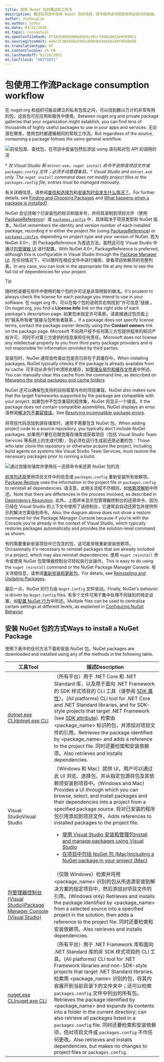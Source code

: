```yaml
---
title: 使用 NuGet 包的概述和工作流
description: 概述在项目中使用 NuGet 包的流程，其中提供该流程其他特定部分的链接。
author: JonDouglas
ms.author: jodou
ms.date: 03/22/2018
ms.topic: conceptual
ms.openlocfilehash: 5f1856940a988e0585c29ccfd581d823e4f69921
ms.sourcegitcommit: ee6c3f203648a5561c809db54ebeb1d0f0598b68
ms.translationtype: HT
ms.contentlocale: zh-CN
ms.lasthandoff: 01/26/2021
ms.locfileid: "98775071"
---
```

# <a name="package-consumption-workflow"></a><span data-ttu-id="ff83b-103">包使用工作流</span><span class="sxs-lookup"><span data-stu-id="ff83b-103">Package consumption workflow</span></span>

<span data-ttu-id="ff83b-104">在 nuget.org 和组织可能会建立的私有包库之间，可以找到数以万计的非常有用的包，这些包可在应用和服务中使用。</span><span class="sxs-lookup"><span data-stu-id="ff83b-104">Between nuget.org and private package galleries that your organization might establish, you can find tens of thousands of highly useful packages to use in your apps and services.</span></span> <span data-ttu-id="ff83b-105">无论源在哪里，使用包时都遵循相同的常规工作流。</span><span class="sxs-lookup"><span data-stu-id="ff83b-105">But regardless of the source, consuming a package follows the same general workflow.</span></span>

![前往包源、查找包、在项目中安装包然后添加 using 语句和对包 API 的调用的流](media/Overview-01-GeneralFlow.png)

<span data-ttu-id="ff83b-107">\* _仅 Visual Studio 和 `dotnet.exe`。`nuget install` 命令不会修改项目文件或 `packages.config` 文件；必须手动管理条目。_</span><span class="sxs-lookup"><span data-stu-id="ff83b-107">\* _Visual Studio and `dotnet.exe` only. The `nuget install` command does not modify project files or the `packages.config` file; entries must be managed manually._</span></span>

<span data-ttu-id="ff83b-108">有关详细信息，请参阅[查找和选择包](../consume-packages/finding-and-choosing-packages.md)和[安装包时会发生什么情况？](../concepts/package-installation-process.md)。</span><span class="sxs-lookup"><span data-stu-id="ff83b-108">For further details, see [Finding and Choosing Packages](../consume-packages/finding-and-choosing-packages.md) and [What happens when a package is installed?](../concepts/package-installation-process.md).</span></span>

<span data-ttu-id="ff83b-109">NuGet 会记住每个已安装包的标识和版本号，并将其录制到项目文件（使用 [PackageReference](../consume-packages/package-references-in-project-files.md)）或 [`packages.config`](../reference/packages-config.md) 中，具体取决于项目类型和 NuGet 版本。</span><span class="sxs-lookup"><span data-stu-id="ff83b-109">NuGet remembers the identity and version number of each installed package, recording it in either the project file (using [PackageReference](../consume-packages/package-references-in-project-files.md)) or [`packages.config`](../reference/packages-config.md), depending on project type and your version of NuGet.</span></span> <span data-ttu-id="ff83b-110">若为 NuGet 4.0+，则 PackageReference 为首选方法，虽然这可在 Visual Studio 中通过[包管理器 UI](install-use-packages-visual-studio.md) 进行配置。</span><span class="sxs-lookup"><span data-stu-id="ff83b-110">With NuGet 4.0+, PackageReference is preferred, although this is configurable in Visual Studio through the [Package Manager UI](install-use-packages-visual-studio.md).</span></span> <span data-ttu-id="ff83b-111">在任何情况下，可以随时在相应文件中进行搜索，查看项目依赖项的完整列表。</span><span class="sxs-lookup"><span data-stu-id="ff83b-111">In any case, you can look in the appropriate file at any time to see the full list of dependencies for your project.</span></span>

> [!Tip]
> <span data-ttu-id="ff83b-112">随时检查要在软件中使用的每个包的许可证是非常明智的做法。</span><span class="sxs-lookup"><span data-stu-id="ff83b-112">It's prudent to always check the license for each package you intend to use in your software.</span></span> <span data-ttu-id="ff83b-113">在 nuget.org 中，可以在每个包的说明页右侧找到“许可信息”链接  。</span><span class="sxs-lookup"><span data-stu-id="ff83b-113">On nuget.org, you find a **License Info** link on the right side of each package's description page.</span></span> <span data-ttu-id="ff83b-114">如果包未指定许可条款，请直接通过包页面上的“联系所有者”链接与包所有者联系  。</span><span class="sxs-lookup"><span data-stu-id="ff83b-114">If a package does not specify license terms, contact the package owner directly using the **Contact owners** link on the package page.</span></span> <span data-ttu-id="ff83b-115">Microsoft 不向用户授予任何第三方包提供程序的知识产权许可，同时不对第三方提供的信息承担任何责任。</span><span class="sxs-lookup"><span data-stu-id="ff83b-115">Microsoft does not license any intellectual property to you from third party package providers and is not responsible for information provided by third parties.</span></span>

<span data-ttu-id="ff83b-116">安装包时，NuGet 通常会检查此包是否已存在于其缓存中。</span><span class="sxs-lookup"><span data-stu-id="ff83b-116">When installing packages, NuGet typically checks if the package is already available from its cache.</span></span> <span data-ttu-id="ff83b-117">可手动从命令行中清除此缓存，如[管理全局包和缓存文件夹](../consume-packages/managing-the-global-packages-and-cache-folders.md)中所述。</span><span class="sxs-lookup"><span data-stu-id="ff83b-117">You can manually clear this cache from the command line, as described on [Managing the global packages and cache folders](../consume-packages/managing-the-global-packages-and-cache-folders.md).</span></span>

<span data-ttu-id="ff83b-118">NuGet 还可以确保包支持的目标框架与你的项目兼容。</span><span class="sxs-lookup"><span data-stu-id="ff83b-118">NuGet also makes sure that the target frameworks supported by the package are compatible with your project.</span></span> <span data-ttu-id="ff83b-119">如果包中不包含兼容的程序集，NuGet 将显示一个错误。</span><span class="sxs-lookup"><span data-stu-id="ff83b-119">If the package does not contain compatible assemblies, NuGet displays an error.</span></span> <span data-ttu-id="ff83b-120">请参阅[解决包不兼容错误](../concepts/dependency-resolution.md#resolving-incompatible-package-errors)。</span><span class="sxs-lookup"><span data-stu-id="ff83b-120">See [Resolving incompatible package errors](../concepts/dependency-resolution.md#resolving-incompatible-package-errors).</span></span>

<span data-ttu-id="ff83b-121">将项目代码添加到源存储库时，通常不需要包含 NuGet 包。</span><span class="sxs-lookup"><span data-stu-id="ff83b-121">When adding project code to a source repository, you typically don't include NuGet packages.</span></span> <span data-ttu-id="ff83b-122">如果用户要在后期克隆存储库或获取项目（包括 Visual Studio Team Services 等系统上的生成代理），则必须在运行生成前还原必要的包：</span><span class="sxs-lookup"><span data-stu-id="ff83b-122">Those who later clone the repository or otherwise acquire the project, including build agents on systems like Visual Studio Team Services, must restore the necessary packages prior to running a build:</span></span>

![通过克隆存储库并使用任一还原命令来还原 NuGet 包的流](media/Overview-02-RestoreFlow.png)

<span data-ttu-id="ff83b-124">[程序包还原](../consume-packages/package-restore.md)使用项目文件中的信息或 `packages.config` 重新安装所有依赖项。</span><span class="sxs-lookup"><span data-stu-id="ff83b-124">[Package Restore](../consume-packages/package-restore.md) uses the information in the project file or `packages.config` to reinstall all dependencies.</span></span> <span data-ttu-id="ff83b-125">请注意，此相关流程不尽相同，如[依赖项解析](../concepts/dependency-resolution.md)中所述。</span><span class="sxs-lookup"><span data-stu-id="ff83b-125">Note that there are differences in the process involved, as described in [Dependency Resolution](../concepts/dependency-resolution.md).</span></span> <span data-ttu-id="ff83b-126">此外，上图并未显示包管理器控制台的还原命令，因为已经在 Visual Studio 的上下文中使用了该控制台，它通常会自动还原包并提供所示的解决方案级别命令。</span><span class="sxs-lookup"><span data-stu-id="ff83b-126">Also, the diagram above does not show a restore command for the Package Manager Console because if you're with the Console you're already in the context of Visual Studio, which typically restores packages automatically and provides the solution-level command as shown.</span></span>

<span data-ttu-id="ff83b-127">有时需要重新安装项目中已包含的包，这可能导致重新安装依赖项。</span><span class="sxs-lookup"><span data-stu-id="ff83b-127">Occasionally it's necessary to reinstall packages that are already included in a project, which may also reinstall dependencies.</span></span> <span data-ttu-id="ff83b-128">使用 `nuget reinstall` 命令或使用 NuGet 包管理器控制台可轻松执行此操作。</span><span class="sxs-lookup"><span data-stu-id="ff83b-128">This is easy to do using the `nuget reinstall` command or the NuGet Package Manager Console.</span></span> <span data-ttu-id="ff83b-129">有关详细信息，请参阅[重新安装和更新包](../consume-packages/reinstalling-and-updating-packages.md)。</span><span class="sxs-lookup"><span data-stu-id="ff83b-129">For details, see [Reinstalling and Updating Packages](../consume-packages/reinstalling-and-updating-packages.md).</span></span>

<span data-ttu-id="ff83b-130">最后一点，NuGet 的行为由 `Nuget.Config` 文件驱动。</span><span class="sxs-lookup"><span data-stu-id="ff83b-130">Finally, NuGet's behavior is driven by `Nuget.Config` files.</span></span> <span data-ttu-id="ff83b-131">有多个文件可用于集中处理不同级别的特定设置，如[配置 NuGet 行为](../consume-packages/configuring-nuget-behavior.md)中所述。</span><span class="sxs-lookup"><span data-stu-id="ff83b-131">Multiple files can be used to centralize certain settings at different levels, as explained in [Configuring NuGet Behavior](../consume-packages/configuring-nuget-behavior.md).</span></span>

## <a name="ways-to-install-a-nuget-package"></a><span data-ttu-id="ff83b-132">安装 NuGet 包的方式</span><span class="sxs-lookup"><span data-stu-id="ff83b-132">Ways to install a NuGet Package</span></span>

<span data-ttu-id="ff83b-133">使用下表中的任何方法下载和安装 NuGet 包。</span><span class="sxs-lookup"><span data-stu-id="ff83b-133">NuGet packages are downloaded and installed using any of the methods in the following table.</span></span>

| <span data-ttu-id="ff83b-134">工具</span><span class="sxs-lookup"><span data-stu-id="ff83b-134">Tool</span></span> | <span data-ttu-id="ff83b-135">描述</span><span class="sxs-lookup"><span data-stu-id="ff83b-135">Description</span></span> |
| --- | --- |
| [<span data-ttu-id="ff83b-136">dotnet.exe CLI</span><span class="sxs-lookup"><span data-stu-id="ff83b-136">dotnet.exe CLI</span></span>](install-use-packages-dotnet-cli.md) | <span data-ttu-id="ff83b-137">（所有平台）用于 .NET Core 和 .NET Standard 库，以及用于面向 .NET Framework 的 SDK 样式项目的 CLI 工具（请参阅 [SDK 属性](/dotnet/core/tools/csproj#additions)）。</span><span class="sxs-lookup"><span data-stu-id="ff83b-137">(All platforms) CLI tool for .NET Core and .NET Standard libraries, and for SDK-style projects that target .NET Framework (see [SDK attribute](/dotnet/core/tools/csproj#additions)).</span></span> <span data-ttu-id="ff83b-138">检索由 \<package_name\> 标识的包，并添加对项目文件的引用。</span><span class="sxs-lookup"><span data-stu-id="ff83b-138">Retrieves the package identified by \<package_name\> and adds a reference to the project file.</span></span> <span data-ttu-id="ff83b-139">同时还要检索和安装依赖项。</span><span class="sxs-lookup"><span data-stu-id="ff83b-139">Also retrieves and installs dependencies.</span></span> |
| <span data-ttu-id="ff83b-140">Visual Studio</span><span class="sxs-lookup"><span data-stu-id="ff83b-140">Visual Studio</span></span> | <span data-ttu-id="ff83b-141">（Windows 和 Mac）提供 UI，用户可以通过此 UI 浏览、选择包，并从指定包源将包及其依赖项安装到项目中。</span><span class="sxs-lookup"><span data-stu-id="ff83b-141">(Windows and Mac) Provides a UI through which you can browse, select, and install packages and their dependencies into a project from a specified package source.</span></span> <span data-ttu-id="ff83b-142">将对已安装的程序包引用添加到项目文件。</span><span class="sxs-lookup"><span data-stu-id="ff83b-142">Adds references to installed packages to the project file.</span></span><ul><li>[<span data-ttu-id="ff83b-143">使用 Visual Studio 安装和管理包</span><span class="sxs-lookup"><span data-stu-id="ff83b-143">Install and manage packages using Visual Studio</span></span>](install-use-packages-visual-studio.md)</li><li>[<span data-ttu-id="ff83b-144">在项目中包括 NuGet 包 (Mac)</span><span class="sxs-lookup"><span data-stu-id="ff83b-144">Including a NuGet package in your project (Mac)</span></span>](/visualstudio/mac/nuget-walkthrough)</li></ul> |
| [<span data-ttu-id="ff83b-145">包管理器控制台 (Visual Studio)</span><span class="sxs-lookup"><span data-stu-id="ff83b-145">Package Manager Console (Visual Studio)</span></span>](install-use-packages-powershell.md) | <span data-ttu-id="ff83b-146">（仅限 Windows）检索并将用 \<package_name\> 识别的包从所选源安装到解决方案的指定项目中，然后添加对项目文件的引用。</span><span class="sxs-lookup"><span data-stu-id="ff83b-146">(Windows only) Retrieves and installs the package identified by \<package_name\> from a selected source into a specified project in the solution, then adds a reference to the project file.</span></span> <span data-ttu-id="ff83b-147">同时还要检索和安装依赖项。</span><span class="sxs-lookup"><span data-stu-id="ff83b-147">Also retrieves and installs dependencies.</span></span> |
| [<span data-ttu-id="ff83b-148">nuget.exe CLI</span><span class="sxs-lookup"><span data-stu-id="ff83b-148">nuget.exe CLI</span></span>](install-use-packages-nuget-cli.md) | <span data-ttu-id="ff83b-149">（所有平台）用于 .NET Framework 库和面向 .NET Standard 库的非 SDK 样式项目的 CLI 工具。</span><span class="sxs-lookup"><span data-stu-id="ff83b-149">(All platforms) CLI tool for .NET Framework libraries and non-SDK-style projects that target .NET Standard libraries.</span></span> <span data-ttu-id="ff83b-150">检索用 \<package_name\> 识别的包，将其内容展开到当前目录下的文件夹中；还可以检索 `packages.config` 文件中列出的所有包。</span><span class="sxs-lookup"><span data-stu-id="ff83b-150">Retrieves the package identified by \<package_name\> and expands its contents into a folder in the current directory; can also retrieve all packages listed in a `packages.config` file.</span></span> <span data-ttu-id="ff83b-151">同时还要检索和安装依赖项，但对项目文件或 `packages.config` 不作任何更改。</span><span class="sxs-lookup"><span data-stu-id="ff83b-151">Also retrieves and installs dependencies, but makes no changes to project files or `packages.config`.</span></span> |
